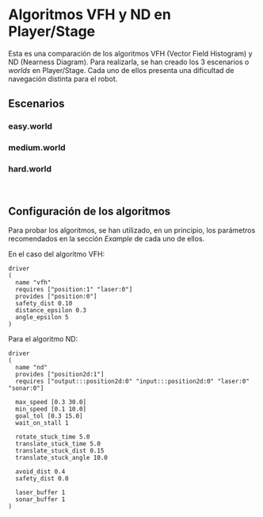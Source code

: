 # Algoritmos VFH y ND en Player/Stage

Esta es una comparación de los algoritmos VFH (Vector Field Histogram) y ND (Nearness Diagram). Para realizarla, se han creado los 3 escenarios o _worlds_ en Player/Stage. Cada uno de ellos presenta una dificultad de navegación distinta para el robot. 

## Escenarios

### easy.world


### medium.world


### hard.world

<br>

## Configuración de los algoritmos
Para probar los algoritmos, se han utilizado, en un principio, los parámetros recomendados en la sección _Example_ de cada uno de ellos. 

En el caso del algoritmo VFH:

```
driver
(
  name "vfh"
  requires ["position:1" "laser:0"]
  provides ["position:0"]
  safety_dist 0.10
  distance_epsilon 0.3
  angle_epsilon 5
)
```
Para el algoritmo ND:
```
driver
(
  name "nd"
  provides ["position2d:1"]
  requires ["output:::position2d:0" "input:::position2d:0" "laser:0" "sonar:0"]

  max_speed [0.3 30.0]
  min_speed [0.1 10.0]
  goal_tol [0.3 15.0]
  wait_on_stall 1

  rotate_stuck_time 5.0
  translate_stuck_time 5.0
  translate_stuck_dist 0.15
  translate_stuck_angle 10.0

  avoid_dist 0.4
  safety_dist 0.0

  laser_buffer 1
  sonar_buffer 1
)
```






